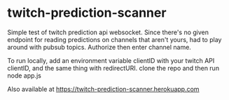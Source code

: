 # twitch-prediction-scanner
 Simple test of twitch prediction api websocket. Since there's no given endpoint for reading predictions on channels that aren't yours, had to play around with pubsub topics.
 Authorize then enter channel name. 

To run locally, add an environment variable clientID with your twitch API clientID, and the same thing with redirectURI. clone the repo and then run node app.js

Also available at https://twitch-prediction-scanner.herokuapp.com